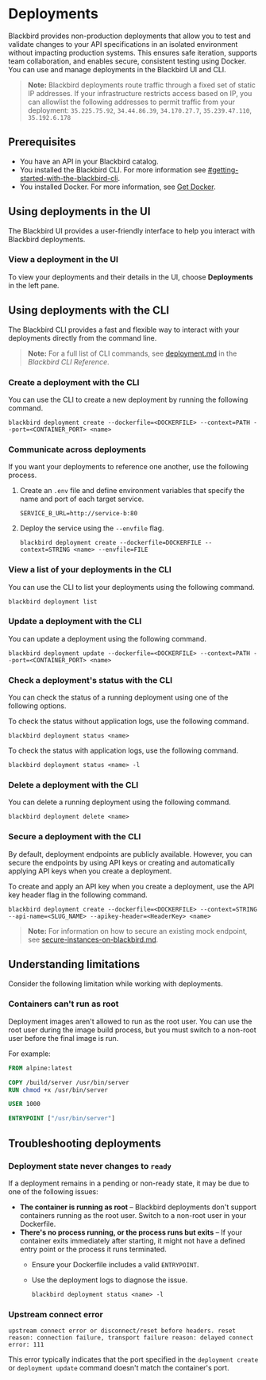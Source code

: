 # Deployments

Blackbird provides non-production deployments that allow you to test and validate changes to your API specifications in an isolated environment without impacting production systems. This ensures safe iteration, supports team collaboration, and enables secure, consistent testing using Docker. You can use and manage deployments in the Blackbird UI and CLI.

> **Note:** Blackbird deployments route traffic through a fixed set of static IP addresses. If your infrastructure restricts access based on IP, you can allowlist the following addresses to permit traffic from your deployment: `35.225.75.92`, `34.44.86.39`, `34.170.27.7`, `35.239.47.110`, `35.192.6.178`

## Prerequisites

* You have an API in your Blackbird catalog.
* You installed the Blackbird CLI. For more information see [#getting-started-with-the-blackbird-cli](../technical-reference/blackbird-cli/#getting-started-with-the-blackbird-cli "mention").
* You installed Docker. For more information, see [Get Docker](https://docs.docker.com/get-started/get-docker/).

## Using deployments in the UI

The Blackbird UI provides a user-friendly interface to help you interact with Blackbird deployments.

### View a deployment in the UI

To view your deployments and their details in the UI, choose **Deployments** in the left pane.

## Using deployments with the CLI

The Blackbird CLI provides a fast and flexible way to interact with your deployments directly from the command line.

> **Note:** For a full list of CLI commands, see [deployment.md](../technical-reference/blackbird-cli/deployment.md "mention") in the _Blackbird CLI Reference_.

### Create a deployment with the CLI

You can use the CLI to create a new deployment by running the following command.

```shell
blackbird deployment create --dockerfile=<DOCKERFILE> --context=PATH --port=<CONTAINER_PORT> <name>
```

### Communicate across deployments

If you want your deployments to reference one another, use the following process.

1.  Create an `.env` file and define environment variables that specify the name and port of each target service.

    ```env
    SERVICE_B_URL=http://service-b:80
    ```
2.  Deploy the service using the `--envfile` flag.

    ```shell
    blackbird deployment create --dockerfile=DOCKERFILE --context=STRING <name> --envfile=FILE
    ```

### View a list of your deployments in the CLI

You can use the CLI to list your deployments using the following command.

```shell
blackbird deployment list
```

### Update a deployment with the CLI

You can update a deployment using the following command.

```shell
blackbird deployment update --dockerfile=<DOCKERFILE> --context=PATH --port=<CONTAINER_PORT> <name>
```

### Check a deployment's status with the CLI

You can check the status of a running deployment using one of the following options.

To check the status without application logs, use the following command.

```shell
blackbird deployment status <name>
```

To check the status with application logs, use the following command.

```shell
blackbird deployment status <name> -l
```

### Delete a deployment with the CLI

You can delete a running deployment using the following command.

```shell
blackbird deployment delete <name>
```

### Secure a deployment with the CLI

By default, deployment endpoints are publicly available. However, you can secure the endpoints by using API keys or creating and automatically applying API keys when you create a deployment.

To create and apply an API key when you create a deployment, use the API key header flag in the following command.

```shell
blackbird deployment create --dockerfile=<DOCKERFILE> --context=STRING --api-name=<SLUG_NAME> --apikey-header=<HeaderKey> <name>
```

> **Note:** For information on how to secure an existing mock endpoint, see [secure-instances-on-blackbird.md](../technical-reference/secure-instances-on-blackbird.md "mention").

## Understanding limitations

Consider the following limitation while working with deployments.

### Containers can't run as root

Deployment images aren't allowed to run as the root user. You can use the root user during the image build process, but you must switch to a non-root user before the final image is run.

For example:

```dockerfile
FROM alpine:latest

COPY /build/server /usr/bin/server
RUN chmod +x /usr/bin/server

USER 1000

ENTRYPOINT ["/usr/bin/server"]
```

## Troubleshooting deployments

### Deployment state never changes to `ready`

If a deployment remains in a pending or non-ready state, it may be due to one of the following issues:

* **The container is running as root** – Blackbird deployments don't support containers running as the root user. Switch to a non-root user in your Dockerfile.
* **There's no process running, or the process runs but exits** – If your container exits immediately after starting, it might not have a defined entry point or the process it runs terminated.
  * Ensure your Dockerfile includes a valid `ENTRYPOINT`.
  *   Use the deployment logs to diagnose the issue.

      ```shell
      blackbird deployment status <name> -l
      ```

### Upstream connect error

`upstream connect error or disconnect/reset before headers. reset reason: connection failure, transport failure reason: delayed connect error: 111`

This error typically indicates that the port specified in the `deployment create` or `deployment update` command doesn't match the container's port.
